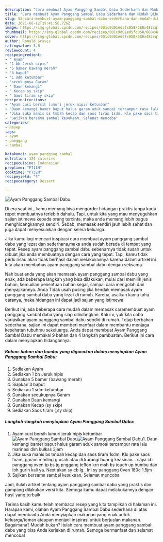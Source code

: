 ```yaml
---
description: "Cara membuat Ayam Panggang Sambal Dabu Sederhana dan Mudah Dibuat"
title: "Cara membuat Ayam Panggang Sambal Dabu Sederhana dan Mudah Dibuat"
slug: 58-cara-membuat-ayam-panggang-sambal-dabu-sederhana-dan-mudah-dibuat
date: 2021-06-12T19:41:56.726Z
image: https://img-global.cpcdn.com/recipes/001c9d01ed5fc058/680x482cq70/ayam-panggang-sambal-dabu-foto-resep-utama.jpg
thumbnail: https://img-global.cpcdn.com/recipes/001c9d01ed5fc058/680x482cq70/ayam-panggang-sambal-dabu-foto-resep-utama.jpg
cover: https://img-global.cpcdn.com/recipes/001c9d01ed5fc058/680x482cq70/ayam-panggang-sambal-dabu-foto-resep-utama.jpg
author: Ronald Graves
ratingvalue: 3.6
reviewcount: 4
recipeingredient:
- " Ayam"
- "1 bh Jeruk nipis"
- "5 bamer bawang merah"
- "3 baput"
- "1 sdm ketumbar"
- "secukupnya Garam"
- " Daun kemangi"
- " Kecap sy skip"
- " Saos tiram sy skip"
recipeinstructions:
- "Ayam cuci bersih lumuri jeruk nipis ketumbar"
- "Daun kemangi bamer baput halus garam aduk samoai tercampur rata lalu marinasi dlm kulkas 3jam"
- "Jika suka manis bs tmbah kecap dan saos tiram 1sdm. Klo pake saos tiram, garam mnding g usah atau di kurangi buar g keasinan... saya cb panggang oven tp bs jg pnggang teflon krn msh bs touch up bumbu dan lbh gurih kali ya. Next akan sy cb lg.. Ini sy panggang 0ven 180c 1.5jm"
- "Sajikan bersama sambal kesukaan. Selamat mencoba"
categories:
- Resep
tags:
- ayam
- panggang
- sambal

katakunci: ayam panggang sambal 
nutrition: 124 calories
recipecuisine: Indonesian
preptime: "PT11M"
cooktime: "PT32M"
recipeyield: "4"
recipecategory: Dessert

---
```



![Ayam Panggang Sambal Dabu](https://img-global.cpcdn.com/recipes/001c9d01ed5fc058/680x482cq70/ayam-panggang-sambal-dabu-foto-resep-utama.jpg)

Di era  saat ini , kamu memang bisa mengorder hidangan praktis tanpa kudu repot membuatnya terlebih dahulu. Tapi, untuk kita yang mau menyuguhkan sajian istimewa kepada orang tercinta, maka anda memang lebih bagus menghidangkannya sendiri. Sebab, memasak sendiri jauh lebih sehat dan juga dapat menyesuaikan dengan selera keluarga.

Jika kamu lagi mencari inspirasi cara membuat ayam panggang sambal dabu yang lezat dan sederhana,maka anda sudah berada di tempat yang tepat. Resep ayam panggang sambal dabu  sebenarnya tidak susah untuk dibuat jika anda membuatnya dengan cara yang tepat. Tapi, kamu tidak perlu risau akan tidak berhasil dalam melakukannya 
karena dalam artikel ini kita akan membahas ayam panggang sambal dabu dengan seksama.  



Nah buat anda yang akan memasak ayam panggang sambal dabu yang enak, ada beberapa langkah yang bisa dilakukan, mulai dari memilih jenis bahan, kemudian penentuan bahan segar, sampai cara mengolah dan menyajikannya. Anda Tidak usah pusing jika hendak memasak ayam panggang sambal dabu yang lezat di rumah. Karena, asalkan kamu  tahu caranya, maka hidangan ini dapat jadi sajian yang istimewa.

Berikut ini, ada beberapa cara mudah dalam memasak caramembuat ayam panggang sambal dabu yang siap dihidangkan. Kali ini, yuk kita coba variasikan ayam panggang sambal dabu sendiri di rumah. Tetap berbahan sederhana, sajian ini dapat memberi manfaat dalam membantu menjaga kesehatan tubuhmu sekeluarga. Anda dapat membuat Ayam Panggang Sambal Dabu memakai 9 bahan dan 4 langkah pembuatan. Berikut ini cara dalam menyiapkan hidangannya.

<!--inarticleads1-->

##### Bahan-bahan dan bumbu yang digunakan dalam menyiapkan Ayam Panggang Sambal Dabu:

1. Sediakan  Ayam
1. Sediakan 1 bh Jeruk nipis
1. Gunakan 5 bamer (bawang merah)
1. Siapkan 3 baput
1. Sediakan 1 sdm ketumbar
1. Gunakan secukupnya Garam
1. Gunakan  Daun kemangi
1. Gunakan  Kecap (sy skip)
1. Sediakan  Saos tiram (,sy skip)




<!--inarticleads2-->

##### Langkah-langkah menyiapkan Ayam Panggang Sambal Dabu:

1. Ayam cuci bersih lumuri jeruk nipis ketumbar
<img src="https://img-global.cpcdn.com/steps/3bebfce30b4d2b74/160x128cq70/ayam-panggang-sambal-dabu-langkah-memasak-1-foto.jpg" alt="Ayam Panggang Sambal Dabu"><img src="https://img-global.cpcdn.com/steps/412619b0e103828c/160x128cq70/ayam-panggang-sambal-dabu-langkah-memasak-1-foto.jpg" alt="Ayam Panggang Sambal Dabu">1. Daun kemangi bamer baput halus garam aduk samoai tercampur rata lalu marinasi dlm kulkas 3jam
1. Jika suka manis bs tmbah kecap dan saos tiram 1sdm. Klo pake saos tiram, garam mnding g usah atau di kurangi buar g keasinan... saya cb panggang oven tp bs jg pnggang teflon krn msh bs touch up bumbu dan lbh gurih kali ya. Next akan sy cb lg.. Ini sy panggang 0ven 180c 1.5jm
1. Sajikan bersama sambal kesukaan. Selamat mencoba




Jadi, itulah artikel tentang  ayam panggang sambal dabu  yang praktis dan gampang dilakukan versi kita. Semoga kamu dapat melakukannya dengan hasil yang terbaik. 

Terima kasih kamu telah membaca resep yang kita tampilkan di halaman ini. Harapan kami, olahan  Ayam Panggang Sambal Dabu sederhana di atas dapat membantu Anda menyiapkan makanan yang enak untuk keluarga/teman ataupun menjadi inspirasi untuk berjualan makanan. Bagaimana? Mudah bukan? Itulah cara membuat ayam panggang sambal dabu yang bisa Anda kerjakan di rumah. Semoga bermanfaat dan selamat mencoba!

